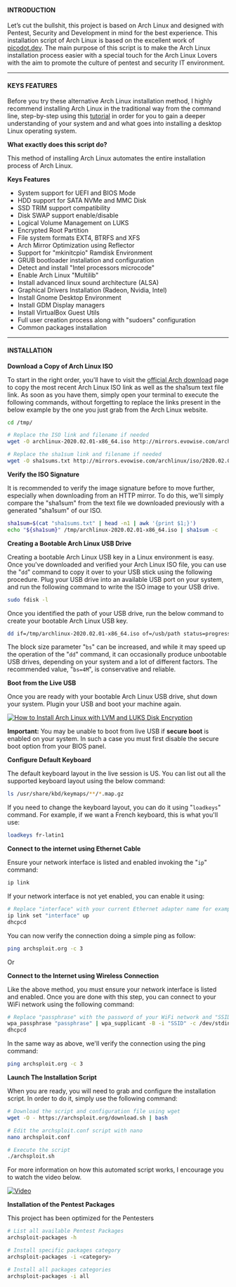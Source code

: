 #### INTRODUCTION

Let’s cut the bullshit, this project is based on Arch Linux and designed with Pentest, Security and Development in mind for the best experience. This installation script of Arch Linux is based on the excellent work of [picodot.dev](https://github.com/picodotdev). The main purpose of this script is to make the Arch Linux installation process easier with a special touch for the Arch Linux Lovers with the aim to promote the culture of pentest and security IT environment.

* * *

#### KEYS FEATURES

Before you try these alternative Arch Linux installation method, I highly recommend installing Arch Linux in the traditional way from the command line, step-by-step using this [tutorial](https://cybsploit.com/2020/02/23/how-to-install-arch-linux-with-lvm-and-luks-disk-encryption-YzZyRVdDUVZDeHV4MEZYYXBWZU44Zz09) in order for you to gain a deeper understanding of your system and and what goes into installing a desktop Linux operating system.


**What exactly does this script do?**

This method of installing Arch Linux automates the entire installation process of Arch Linux.

**Keys Features**

- System support for UEFI and BIOS Mode
- HDD support for SATA NVMe and MMC Disk
- SSD TRIM support compatibility
- Disk SWAP support enable/disable
- Logical Volume Management on LUKS
- Encrypted Root Partition
- File system formats EXT4, BTRFS and XFS
- Arch Mirror Optimization using Reflector
- Support for "mkinitcpio" Ramdisk Environment
- GRUB bootloader installation and configuration
- Detect and install "Intel processors microcode"
- Enable Arch Linux "Multilib"
- Install advanced linux sound architecture (ALSA)
- Graphical Drivers Installation (Radeon, Nvidia, Intel)
- Install Gnome Desktop Environment
- Install GDM Display managers
- Install VirtualBox Guest Utils
- Full user creation process along with "sudoers" configuration
- Common packages installation

* * *

#### INSTALLATION

**Download a Copy of Arch Linux ISO**

To start in the right order, you'll have to visit the [official Arch download](https://www.archlinux.org/download/) page to copy the most recent Arch Linux ISO link as well as the sha1sum text file link. As soon as you have them, simply open your terminal to execute the following commands, without forgetting to replace the links present in the below example by the one you just grab from the Arch Linux website.

```bash
cd /tmp/

# Replace the ISO link and filename if needed
wget -O archlinux-2020.02.01-x86_64.iso http://mirrors.evowise.com/archlinux/iso/2020.02.01/archlinux-2020.02.01-x86_64.iso

# Replace the sha1sum link and filename if needed
wget -O sha1sums.txt http://mirrors.evowise.com/archlinux/iso/2020.02.01/sha1sums.txt
```

**Verify the ISO Signature**

It is recommended to verify the image signature before to move further, especially when downloading from an HTTP mirror. To do this, we'll simply compare the "sha1sum" from the text file we downloaded previously with a generated "sha1sum" of our ISO.

```bash
sha1sum=$(cat "sha1sums.txt" | head -n1 | awk '{print $1;}')
echo "${sha1sum}" /tmp/archlinux-2020.02.01-x86_64.iso | sha1sum -c
```

**Creating a Bootable Arch Linux USB Drive**

Creating a bootable Arch Linux USB key in a Linux environment is easy. Once you've downloaded and verified your Arch Linux ISO file, you can use the "`dd`" command to copy it over to your USB stick using the following procedure. Plug your USB drive into an available USB port on your system, and run the following command to write the ISO image to your USB drive.

```bash
sudo fdisk -l
```

Once you identified the path of your USB drive, run the below command to create your bootable Arch Linux USB key.

```bash
dd if=/tmp/archlinux-2020.02.01-x86_64.iso of=/usb/path status=progress bs=4M && sync
```

The block size parameter "`bs`" can be increased, and while it may speed up the operation of the "`dd`" command, it can occasionally produce unbootable USB drives, depending on your system and a lot of different factors. The recommended value, "`bs=4M`", is conservative and reliable.

**Boot from the Live USB**

Once you are ready with your bootable Arch Linux USB drive, shut down your system. Plugin your USB and boot your machine again.

<a class="gallery-item" href="https://cybsploit.com/uploads/posts/2020/02/how-to-install-arch-linux-with-lvm-and-luks-disk-encryption-1.png" data-fancybox="How to Install Arch Linux with LVM and LUKS Disk Encryption" data-options="{'caption':'How to Install Arch Linux with LVM and LUKS Disk Encryption'}"><img src="https://cybsploit.com/uploads/posts/2020/02/how-to-install-arch-linux-with-lvm-and-luks-disk-encryption-1.png" alt="How to Install Arch Linux with LVM and LUKS Disk Encryption"/></a>

**Important:** You may be unable to boot from live USB if **secure boot** is enabled on your system. In such a case you must first disable the secure boot option from your BIOS panel.

**Configure Default Keyboard**

The default keyboard layout in the live session is US. You can list out all the supported keyboard layout using the below command:

```bash
ls /usr/share/kbd/keymaps/**/*.map.gz
```

If you need to change the keyboard layout, you can do it using "`loadkeys`" command. For example, if we want a French keyboard, this is what you'll use:

```bash
loadkeys fr-latin1
```

**Connect to the internet using Ethernet Cable**

Ensure your network interface is listed and enabled invoking the "`ip`" command:

```bash
ip link
```

If your network interface is not yet enabled, you can enable it using:

```bash
# Replace "interface" with your current Ethernet adapter name for example "eth0"
ip link set "interface" up
dhcpcd
```

You can now verify the connection doing a simple ping as follow:

```bash
ping archsploit.org -c 3
```

Or

**Connect to the Internet using Wireless Connection**

Like the above method, you must ensure your network interface is listed and enabled. Once you are done with this step, you can connect to your WiFi network using the following command:

```bash
# Replace "passphrase" with the password of your WiFi network and "SSID" with your network name
wpa_passphrase "passphrase" | wpa_supplicant -B -i "SSID" -c /dev/stdin
dhcpcd
```

In the same way as above, we'll verify the connection using the ping command:

```bash
ping archsploit.org -c 3
```

**Launch The Installation Script**

When you are ready, you will need to grab and configure the installation script. In order to do it, simply use the following command:

```bash
# Download the script and configuration file using wget
wget -O - https://archsploit.org/download.sh | bash

# Edit the archsploit.conf script with nano
nano archsploit.conf

# Execute the script
./archsploit.sh
```

For more information on how this automated script works, I encourage you to watch the video below.

[![Video](https://img.youtube.com/vi/tmGLHk2-rBE/maxresdefault.jpg)](https://www.youtube.com/watch?v=tmGLHk2-rBE)

**Installation of the Pentest Packages**

This project has been optimized for the Pentesters

```bash
# List all available Pentest Packages
archsploit-packages -h

# Install specific packages category
archsploit-packages -i <category>

# Install all packages categories
archsploit-packages -i all
```
